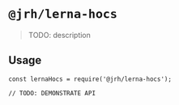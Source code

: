 # `@jrh/lerna-hocs`

> TODO: description

## Usage

```
const lernaHocs = require('@jrh/lerna-hocs');

// TODO: DEMONSTRATE API
```
